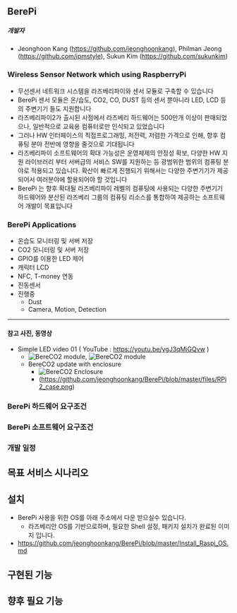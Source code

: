 ## BerePi

##### 개발자
  - Jeonghoon Kang (https://github.com/jeonghoonkang), Philman Jeong (https://github.com/ipmstyle), Sukun Kim (https://github.com/sukunkim)

### Wireless Sensor Network which using RaspberryPi
   - 무선센서 네트워크 시스템을 라즈베리파이와 센서 모듈로 구축할 수 있습니다
   - BerePi 센서 모듈은 온/습도, CO2, CO, DUST 등의 센서 뿐아니라 LED, LCD 등의 주변기기 들도 지원합니다
   - 라즈베리파이2가 출시된 시점에서 라즈베리 하드웨어는 500만개 이상이 판매되었으나, 일반적으로 교육용 컴퓨터로만 인식되고 있었습니다
   - 그러나 HW 인터페이스의 직접프로그래밍, 저전력, 저렴한 가격으로 인해, 향후 컴퓨팅 분야 전반에 영향을 줄것으로 기대됩니다
   - 라즈베리파이 소프트웨어의 확대 가능성은 운영체제의 안정성 확보, 다양한 HW 지원 라이브러리 부터 서버급의 서비스 SW를 지원하는 등 광범위한 범위의 컴퓨팅 분야로 적용되고 있습니다. 확산이 빠르게 진행되기 위해서는 다양한 주변기기가 제공되어서 여러분야에 할용되어야 할 것입니다
  - BerePi 는 향후 확대될 라즈베리파이 레벨의 컴퓨팅에 사용되는 다양한 주변기기 하드웨어와 분산된 라즈베리 그룹의 컴퓨팅 리소스를 통합하여 제공하는 소프트웨어 개발이 목표입니다

### BerePi Applications
  - 온습도 모니터링 및 서버 저장
  - CO2 모니터링 및 서버 저장
  - GPIO를 이용한 LED 제어
  - 캐릭터 LCD
  - NFC, T-money 연동
  - 진동센서
  - 진행중
    - Dust
    - Camera, Motion, Detection
-----


#### 참고 사진, 동영상
- Simple LED video 01 ( YouTube : https://youtu.be/ygJ3qMiGQvw )
  - ![BereCO2 module](https://raw.githubusercontent.com/kowonsik/RPiLogger/master/th-co2-back.png), ![BereCO2 module](https://raw.githubusercontent.com/kowonsik/RPiLogger/master/th-co2.png)
  - BereCO2 update with enclosure
    - ![BereCO2 Enclosure](https://github.com/jeonghoonkang/BerePi/blob/master/files/RPi2_co2.png)
    - (https://github.com/jeonghoonkang/BerePi/blob/master/files/RPi2_case.png)

### BerePi 하드웨어 요구조건

### BerePi 소프트웨어 요구조건

### 개발 일정






## 목표 서비스 시나리오

## 설치
  - BerePi 사용을 위한 OS를 아래 주소에서 다운 받으실수 있습니다.
    - 라즈베리안 OS를 기반으로하며, 필요한 Shell 설정, 패키지 설치가 완료된 이미지 입니다.
  - https://github.com/jeonghoonkang/BerePi/blob/master/Install_Raspi_OS.md

## 구현된 기능

## 향후 필요 기능
